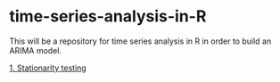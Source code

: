 # time-series-analysis-in-R

This will be a repository for time series analysis in R in order to build an ARIMA model. 

[1. Stationarity testing](http://rpubs.com/richkt/269797)

